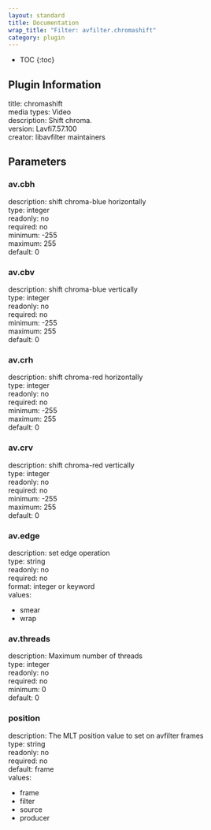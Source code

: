 ```yaml
---
layout: standard
title: Documentation
wrap_title: "Filter: avfilter.chromashift"
category: plugin
---
```

* TOC
{:toc}

## Plugin Information

title: chromashift  
media types:
Video  
description: Shift chroma.  
version: Lavfi7.57.100  
creator: libavfilter maintainers  

## Parameters

### av.cbh

  
description:
shift chroma-blue horizontally  
type: integer  
readonly: no  
required: no  
minimum: -255  
maximum: 255  
default: 0  

### av.cbv

  
description:
shift chroma-blue vertically  
type: integer  
readonly: no  
required: no  
minimum: -255  
maximum: 255  
default: 0  

### av.crh

  
description:
shift chroma-red horizontally  
type: integer  
readonly: no  
required: no  
minimum: -255  
maximum: 255  
default: 0  

### av.crv

  
description:
shift chroma-red vertically  
type: integer  
readonly: no  
required: no  
minimum: -255  
maximum: 255  
default: 0  

### av.edge

  
description:
set edge operation  
type: string  
readonly: no  
required: no  
format: integer or keyword  
values:  

* smear
* wrap

### av.threads

  
description:
Maximum number of threads  
type: integer  
readonly: no  
required: no  
minimum: 0  
default: 0  

### position

  
description:
The MLT position value to set on avfilter frames  
type: string  
readonly: no  
required: no  
default: frame  
values:  

* frame
* filter
* source
* producer

